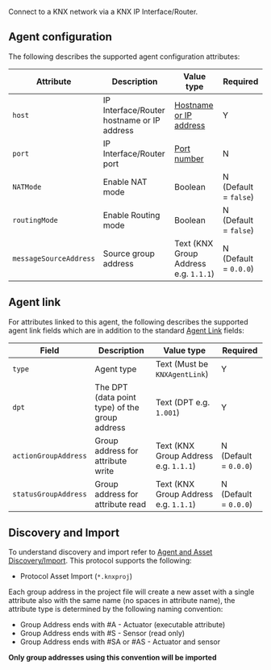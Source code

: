 Connect to a KNX network via a KNX IP Interface/Router.


## Agent configuration
The following describes the supported agent configuration attributes:

| Attribute | Description | Value type | Required |
| ------------- | ------------- | ------------- | ------------- |
| `host` | IP Interface/Router hostname or IP address | [Hostname or IP address](https://github.com/openremote/openremote/blob/master/model/src/main/java/org/openremote/model/value/ValueType.java#L153) | Y |
| `port` | IP Interface/Router port | [Port number](https://github.com/openremote/openremote/blob/master/model/src/main/java/org/openremote/model/value/ValueType.java#L148) | N |
| `NATMode` | Enable NAT mode | Boolean | N (Default = `false`) |
| `routingMode` | Enable Routing mode | Boolean | N (Default = `false`) |
| `messageSourceAddress` | Source group address | Text (KNX Group Address e.g. `1.1.1`) | N (Default = `0.0.0`) |

## Agent link
For attributes linked to this agent, the following describes the supported agent link fields which are in addition to the standard [Agent Link](./User-Guide:-Agent-Overview#agent-links) fields:

| Field | Description | Value type | Required |
| ------------- | ------------- | ------------- | ------------- |
| `type` | Agent type | Text (Must be `KNXAgentLink`) | Y |
| `dpt` | The DPT (data point type) of the group address | Text (DPT e.g. `1.001`) | Y |
| `actionGroupAddress` | Group address for attribute write | Text (KNX Group Address e.g. `1.1.1`) | N (Default = `0.0.0`) |
| `statusGroupAddress` | Group address for attribute read | Text (KNX Group Address e.g. `1.1.1`) | N (Default = `0.0.0`) |


## Discovery and Import
To understand discovery and import refer to [Agent and Asset Discovery/Import](https://github.com/openremote/openremote/wiki/User-Guide:-Agent-Overview#agent-and-asset-discoveryimport). This protocol supports the following:

* Protocol Asset Import (`*.knxproj`)

Each group address in the project file will create a new asset with a single attribute also with the same name (no spaces in attribute name), the attribute type is determined by the following naming convention:

* Group Address ends with #A - Actuator (executable attribute)
* Group Address ends with #S - Sensor (read only)
* Group Address ends with #SA or #AS - Actuator and sensor

**Only group addresses using this convention will be imported**
